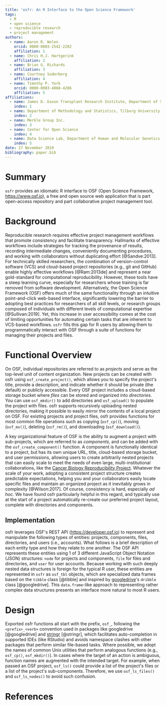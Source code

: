 ```yaml
---
title: 'osfr: An R Interface to the Open Science Framework'
tags:
  - R
  - open science
  - reproducible research
  - project management
authors:
  - name: Aaron R. Wolen
    orcid: 0000-0003-2542-2202
    affiliation: 1
  - name: Chris H.J. Hartgerink
    affiliation: 2
  - name: Brian G. Richards
    affiliation: 3
  - name: Courtney Soderberg
    affiliation: 4
  - name: Timothy P. York
    orcid: 0000-0003-4068-4286
    affiliation: 5
affiliations:
  - name: James D. Eason Transplant Research Institute, Department of Surgery, University of Tennessee Health Science Center
    index: 1
  - name: Department of Methodology and Statistics, Tilburg University
    index: 2
  - name: Merkle Group Inc.
    index: 3
  - name: Center for Open Science
    index: 4
  - name: Data Science Lab, Department of Human and Molecular Genetics, Virginia Commonwealth University
    index: 5
date: 27 November 2019
bibliography: paper.bib
---
```


# Summary

`osfr` provides an idiomatic R interface to OSF (Open Science Framework, https://www.osf.io), a free and open source web application that is part open-access repository and part collaborative project management tool.

# Background

Reproducible research requires effective project management workflows that promote consistency and facilitate transparency. Hallmarks of effective workflows include strategies for tracking the provenance of results, recording intermediate changes, conveniently documenting procedures, and working with collaborators without duplicating effort [@Sandve:2013]. For technically skilled researchers, the combination of version-control software (VCS) and cloud-based project repositories (e.g., git and GitHub) enable highly effective workflows [@Ram:2013de] and represent a near gold-standard for computational reproducibility. However, these tools have a steep learning curve, especially for researchers whose training is far removed from software development. Alternatively, the Open Science Framework (OSF) offers much of the same functionality through an intuitive point-and-click web-based interface, significantly lowering the barrier to adopting best practices
for researchers of all skill levels, or research groups composed of individuals with different levels of computational expertise [@Sullivan:2019]. Yet, this increase in user accessibility comes at the cost of limiting opportunities for automating certain tasks that are inherent to VCS-based workflows. `osfr` fills this gap for R users by allowing them to programmatically interact with OSF through a suite of functions for managing their projects and files.

# Functional Overview

On OSF, individual repositories are referred to as *projects* and serve as the top-level unit of content organization. New projects can be created with osfr using `osf_create_project()`, which allows you to specify the project's title, provide a description, and indicate whether it should be private (the default) or publicly accessible. Every OSF project includes a cloud-based storage bucket where *files* can be stored and organized into *directories*. You can use `osf_mkdir()` to add directories and `osf_upload()` to populate the project with files. osfr supports recursively uploading nested directories, making it possible to easily mirror the contents of a local project on OSF. For existing projects and project files, osfr provides functions for most common file operations such as copying (`osf_cp()`), moving (`osf_mv()`), deleting (`osf_rm()`), and downloading (`osf_download()`).

A key organizational feature of OSF is the ability to augment a project with sub-projects, which are referred to as *components*, and can be added with the `osf_create_component()` function. A component is functionally identical to a project, but has its own unique URL, title, cloud-based storage bucket, and user permissions, allowing users to create arbitrarily nested projects that can easily scale to meet the needs of even large, multi-institutional collaborations, like the [Cancer Biology Reproducibility Project][cbrp]. Whatever the scale of your work, adopting a consistent project structure creates predictable expectations, helping you and your collaborators easily locate specific files and maintain an organized project as it inevitably grows in complexity [@Wilson:2017]. Of course, consistency is hard, especially *ad hoc*. We have found osfr particularly helpful in this regard, and typically use at the start of a project automatically re-create our preferred project layout, complete with directories and components. 


## Implementation

osfr leverages OSF's REST API (https://developer.osf.io) to represent and manipulate the following types of entities: projects, components, files, directories, and users (i.e., accounts). What follows is a brief description of each entity type and how they relate to one another. The OSF API represents these entities using 1 of 3 different JavaScript Object Notation (JSON) structures: `node` for projects and components, `file` for files and directories, and `user` for user accounts. Because working with such deeply nested data structures is foreign for the typical R user, these entities are represented in `osfr` as `osf_tbl` objects, which are specialized data frames based on the `tibble` class [@tibble] and inspired by [googledrive][]'s `dribble` class [@googledrive]. This `data.frame`-like approach to representing rather complex data structures presents an interface more natural to most R users.

# Design

Exported osfr functions all start with the prefix, `osf_`, following the `<prefix>_<verb>` convention used in packages like googledrive [@googledrive] and [stringr][] [@stringr], which facilitates auto-completion in supported IDEs (like RStudio) and avoids namespace clashes with other packages that perform similar file-based tasks. Where possible, we adopt the names of common Unix utilities that perform analogous functions (e.g., `osf_cp()`, `osf_mkdir()`). In cases where the target of an action is ambiguous, function names are augmented with the intended target. For example, when passed an OSF project, `osf_ls()` could provide a list of the project's files or a list of the project's sub-components. Therefore, we use `osf_ls_files()` and `osf_ls_nodes()` to avoid such confusion. 

# References

<!-- link -->
[cbrp]: https://osf.io/e81xl/ "Reproducibility Project: Cancer Biology"
[googledrive]: https://googledrive.tidyverse.org
[stringr]: https://stringr.tidyverse.org